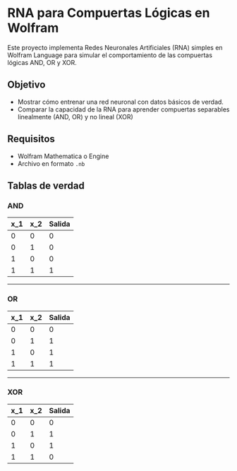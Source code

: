 # RNA para Compuertas Lógicas en Wolfram

Este proyecto implementa Redes Neuronales Artificiales (RNA) simples en Wolfram Language para simular el comportamiento de las compuertas lógicas AND, OR y XOR.


## Objetivo

- Mostrar cómo entrenar una red neuronal con datos básicos de verdad.
- Comparar la capacidad de la RNA para aprender compuertas separables linealmente (AND, OR) y no lineal (XOR)


## Requisitos

- Wolfram Mathematica o Engine
- Archivo en formato ``` .nb ```


## Tablas de verdad

### AND
|  x_1  |  x_2  |  Salida  |
| ----- | ----- | -------- |
|   0   |   0   |     0    |
|   0   |   1   |     0    |
|   1   |   0   |     0    |
|   1   |   1   |     1    |

----

### OR
|  x_1  |  x_2  |  Salida  |
| ----- | ----- | -------- |
|   0   |   0   |     0    |
|   0   |   1   |     1    |
|   1   |   0   |     1    |
|   1   |   1   |     1    |

----

### XOR
|  x_1  |  x_2  |  Salida  |
| ----- | ----- | -------- |
|   0   |   0   |     0    |
|   0   |   1   |     1    |
|   1   |   0   |     1    |
|   1   |   1   |     0    |
